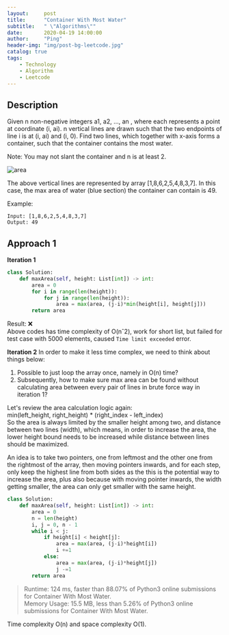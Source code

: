 ```yaml
---
layout:     post
title:      "Container With Most Water"
subtitle:   " \"Algorithms\""
date:       2020-04-19 14:00:00
author:     "Ping"
header-img: "img/post-bg-leetcode.jpg"
catalog: true
tags:
    - Technology
    - Algorithm
    - Leetcode
---
```


## Description
Given n non-negative integers a1, a2, ..., an , where each represents a point at coordinate (i, ai). n vertical lines are drawn such that the two endpoints of line i is at (i, ai) and (i, 0). Find two lines, which together with x-axis forms a container, such that the container contains the most water.

Note: You may not slant the container and n is at least 2.

![area](https://s3-lc-upload.s3.amazonaws.com/uploads/2018/07/17/question_11.jpg)

The above vertical lines are represented by array [1,8,6,2,5,4,8,3,7]. In this case, the max area of water (blue section) the container can contain is 49.



Example:

```
Input: [1,8,6,2,5,4,8,3,7]
Output: 49
````


## Approach 1

__Iteration 1__
```python
class Solution:
    def maxArea(self, height: List[int]) -> int:
        area = 0
        for i in range(len(height)):
            for j in range(len(height)):
                area = max(area, (j-i)*min(height[i], height[j]))
        return area
```
Result: ❌  
Above codes has time complexity of O(nˆ2), work for short list, but failed for test case with 5000 elements, caused `Time limit exceeded` error.

__Iteration 2__
In order to make it less time complex, we need to think about things below:
1. Possible to just loop the array once, namely in O(n) time?
2. Subsequently, how to make sure max area can be found without calculating area between every pair of lines in brute force way in iteration 1?

Let's review the area calculation logic again:   
min(left_height, right_height) * (right_index - left_index)   
So the area is always limited by the smaller height among two, and distance between two lines (width), which means, in order to increase the area, the lower height bound needs to be increased while distance between lines should be maximized.   

An idea is to take two pointers, one from leftmost and the other one from the rightmost of the array, then moving pointers inwards, and for each step, only keep the highest line from both sides as the this is the potential way to increase the area, plus also because with moving pointer inwards, the width getting smaller, the area can only get smaller with the same height.

```python
class Solution:
    def maxArea(self, height: List[int]) -> int:
        area = 0
        n = len(height)
        i, j = 0, n - 1
        while i < j:
            if height[i] < height[j]:
                area = max(area, (j-i)*height[i])
                i +=1
            else:
                area = max(area, (j-i)*height[j])
                j -=1
        return area
```
> Runtime: 124 ms, faster than 88.07% of Python3 online submissions for Container With Most Water.  
Memory Usage: 15.5 MB, less than 5.26% of Python3 online submissions for Container With Most Water.

Time complexity O(n) and space complexity O(1).


